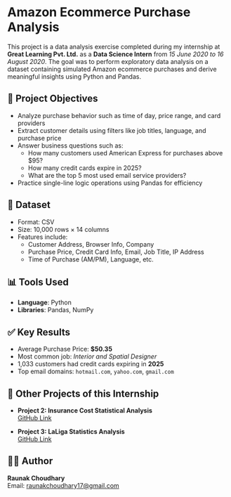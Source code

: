 # Amazon Ecommerce Purchase Analysis

This project is a data analysis exercise completed during my internship at **Great Learning Pvt. Ltd.** as a **Data Science Intern** from *15 June 2020 to 16 August 2020*. The goal was to perform exploratory data analysis on a dataset containing simulated Amazon ecommerce purchases and derive meaningful insights using Python and Pandas.

## 📌 Project Objectives

- Analyze purchase behavior such as time of day, price range, and card providers
- Extract customer details using filters like job titles, language, and purchase price
- Answer business questions such as:
  - How many customers used American Express for purchases above $95?
  - How many credit cards expire in 2025?
  - What are the top 5 most used email service providers?
- Practice single-line logic operations using Pandas for efficiency

## 📁 Dataset

- Format: CSV
- Size: 10,000 rows × 14 columns
- Features include:
  - Customer Address, Browser Info, Company
  - Purchase Price, Credit Card Info, Email, Job Title, IP Address
  - Time of Purchase (AM/PM), Language, etc.

## 📊 Tools Used

- **Language**: Python
- **Libraries**: Pandas, NumPy

## ✅ Key Results

- Average Purchase Price: **\$50.35**
- Most common job: *Interior and Spatial Designer*
- 1,033 customers had credit cards expiring in **2025**
- Top email domains: `hotmail.com`, `yahoo.com`, `gmail.com`

## 🔗 Other Projects of this Internship

- **Project 2: Insurance Cost Statistical Analysis**  
  [GitHub Link](https://github.com/raunak-choudhary/Insurance-Cost-Statistical-Analysis-Data-Science-Internship-2020.git)

- **Project 3: LaLiga Statistics Analysis**  
  [GitHub Link](https://github.com/raunak-choudhary/LaLiga-Statistics-Analysis-Data-Science-Internship-2020.git)

## 👨‍💻 Author

**Raunak Choudhary**  
Email: [raunakchoudhary17@gmail.com](mailto:raunakchoudhary17@gmail.com)
